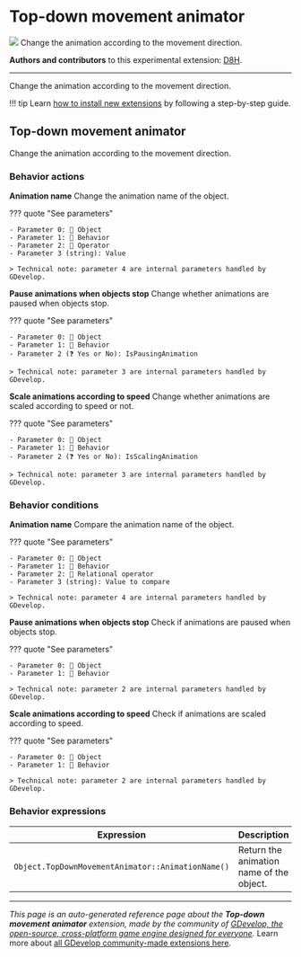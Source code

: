 # Top-down movement animator

<img src="https://asset-resources.gdevelop.io/public-resources/Icons/Glyphster Pack/Master/SVG/Arrows/a6026156355ae5f03613b03971e4ddb50d0c95b8901e7a21edc57f33f0032e42_Arrows_thin_arrows_all_directions_cross.svg" class="extension-icon"></img>
Change the animation according to the movement direction.

**Authors and contributors** to this experimental extension: [D8H](https://gd.games/D8H).

---

Change the animation according to the movement direction.

!!! tip
    Learn [how to install new extensions](/gdevelop5/extensions/search) by following a step-by-step guide.



## Top-down movement animator 

Change the animation according to the movement direction. 

### Behavior actions

**Animation name**
Change the animation name of the object.

??? quote "See parameters"

    - Parameter 0: 👾 Object
    - Parameter 1: 🧩 Behavior
    - Parameter 2: 🟰 Operator
    - Parameter 3 (string): Value

    > Technical note: parameter 4 are internal parameters handled by GDevelop.

**Pause animations when objects stop**
Change whether animations are paused when objects stop.

??? quote "See parameters"

    - Parameter 0: 👾 Object
    - Parameter 1: 🧩 Behavior
    - Parameter 2 (❓ Yes or No): IsPausingAnimation

    > Technical note: parameter 3 are internal parameters handled by GDevelop.

**Scale animations according to speed**
Change whether animations are scaled according to speed or not.

??? quote "See parameters"

    - Parameter 0: 👾 Object
    - Parameter 1: 🧩 Behavior
    - Parameter 2 (❓ Yes or No): IsScalingAnimation

    > Technical note: parameter 3 are internal parameters handled by GDevelop.

### Behavior conditions

**Animation name**
Compare the animation name of the object.

??? quote "See parameters"

    - Parameter 0: 👾 Object
    - Parameter 1: 🧩 Behavior
    - Parameter 2: 🟰 Relational operator
    - Parameter 3 (string): Value to compare

    > Technical note: parameter 4 are internal parameters handled by GDevelop.

**Pause animations when objects stop**
Check if animations are paused when objects stop.

??? quote "See parameters"

    - Parameter 0: 👾 Object
    - Parameter 1: 🧩 Behavior

    > Technical note: parameter 2 are internal parameters handled by GDevelop.

**Scale animations according to speed**
Check if animations are scaled according to speed.

??? quote "See parameters"

    - Parameter 0: 👾 Object
    - Parameter 1: 🧩 Behavior

    > Technical note: parameter 2 are internal parameters handled by GDevelop.

### Behavior expressions

| Expression | Description |  |
|-----|-----|-----|
| `Object.TopDownMovementAnimator::AnimationName()` | Return the animation name of the object. ||


---

*This page is an auto-generated reference page about the **Top-down movement animator** extension, made by the community of [GDevelop, the open-source, cross-platform game engine designed for everyone](https://gdevelop.io/).* Learn more about [all GDevelop community-made extensions here](/gdevelop5/extensions).